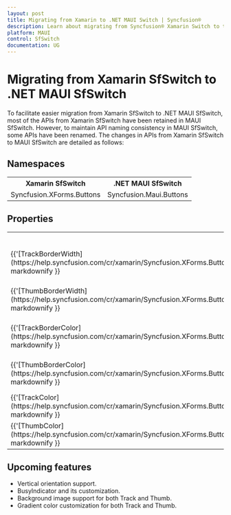 ```yaml
---
layout: post
title: Migrating from Xamarin to .NET MAUI Switch | Syncfusion® 
description: Learn about migrating from Syncfusion® Xamarin Switch to the Syncfusion® .NET MAUI Switch control, and more.
platform: MAUI
control: SfSwitch
documentation: UG
---  
```


# Migrating from Xamarin SfSwitch to .NET MAUI SfSwitch 

To facilitate easier migration from Xamarin SfSwitch to .NET MAUI SfSwitch, most of the APIs from Xamarin SfSwitch have been retained in MAUI SfSwitch. However, to maintain API naming consistency in MAUI SfSwitch, some APIs have been renamed. The changes in APIs from Xamarin SfSwitch to MAUI SfSwitch are detailed as follows:

## Namespaces 

<table>
<tr>
<th>Xamarin SfSwitch</th>
<th>.NET MAUI SfSwitch</th></tr>
<tr>
<td>Syncfusion.XForms.Buttons</td>
<td>Syncfusion.Maui.Buttons</td></tr>
</table>

## Properties

<table> 
<tr>
<th>Xamarin SfSwitch</th>
<th>.NET MAUI SfSwitch</th>
<th>Description</th></tr>
<tr>
<td>{{'[TrackBorderWidth](https://help.syncfusion.com/cr/xamarin/Syncfusion.XForms.Buttons.ISwitchSettings.html#Syncfusion_XForms_Buttons_ISwitchSettings_TrackBorderWidth)'| markdownify }}</td>
<td>{{'[TrackStrokeThickness](https://help.syncfusion.com/cr/maui/Syncfusion.Maui.Buttons.SwitchSettings.html#Syncfusion_Maui_Buttons_SwitchSettings_TrackStrokeThickness)'| markdownify }}</td>
<td>Gets or sets the track stroke thickness.</td></tr>
<tr>
<td>{{'[ThumbBorderWidth](https://help.syncfusion.com/cr/xamarin/Syncfusion.XForms.Buttons.ISwitchSettings.html#Syncfusion_XForms_Buttons_ISwitchSettings_ThumbBorderWidth)'| markdownify }}</td>
<td>{{'[ThumbStrokeThickness](https://help.syncfusion.com/cr/maui/Syncfusion.Maui.Buttons.SwitchSettings.html#Syncfusion_Maui_Buttons_SwitchSettings_ThumbStrokeThickness)'| markdownify }}</td>
<td>Gets or sets the thumb stroke thickness.</td></tr>
<tr>
<td>{{'[TrackBorderColor](https://help.syncfusion.com/cr/xamarin/Syncfusion.XForms.Buttons.ISwitchSettings.html#Syncfusion_XForms_Buttons_ISwitchSettings_TrackBorderColor)'| markdownify }}</td>
<td>{{'[TrackStroke](https://help.syncfusion.com/cr/maui/Syncfusion.Maui.Buttons.SwitchSettings.html#Syncfusion_Maui_Buttons_SwitchSettings_TrackStroke)'| markdownify }}</td>
<td>Gets or sets the color of the track border.</td></tr>
<tr>
<td>{{'[ThumbBorderColor](https://help.syncfusion.com/cr/xamarin/Syncfusion.XForms.Buttons.ISwitchSettings.html#Syncfusion_XForms_Buttons_ISwitchSettings_ThumbBorderColor)'| markdownify }}</td>
<td>{{'[ThumbStroke](https://help.syncfusion.com/cr/maui/Syncfusion.Maui.Buttons.SwitchSettings.html#Syncfusion_Maui_Buttons_SwitchSettings_ThumbStroke)'| markdownify }}</td>
<td>Gets or sets the color of the thumb border.</td></tr>
<tr>
<td>{{'[TrackColor](https://help.syncfusion.com/cr/xamarin/Syncfusion.XForms.Buttons.ISwitchSettings.html#Syncfusion_XForms_Buttons_ISwitchSettings_TrackColor)'| markdownify }}</td>
<td>{{'[TrackBackground](https://help.syncfusion.com/cr/maui/Syncfusion.Maui.Buttons.SwitchSettings.html#Syncfusion_Maui_Buttons_SwitchSettings_TrackBackground)'| markdownify }}</td>
<td>Gets or sets the color of the track.</td></tr>
<tr>
<td>{{'[ThumbColor](https://help.syncfusion.com/cr/xamarin/Syncfusion.XForms.Buttons.ISwitchSettings.html#Syncfusion_XForms_Buttons_ISwitchSettings_ThumbColor)'| markdownify }}</td>
<td>{{'[ThumbBackground](https://help.syncfusion.com/cr/maui/Syncfusion.Maui.Buttons.SwitchSettings.html#Syncfusion_Maui_Buttons_SwitchSettings_ThumbBackground)'| markdownify }}</td>
<td>Gets or sets the color of the thumb.</td></tr>
</table>

## Upcoming features

  * Vertical orientation support.
  * BusyIndicator and its customization.
  * Background image support for both Track and Thumb.
  * Gradient color customization for both Track and Thumb.
